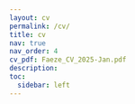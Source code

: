 ```yaml
---
layout: cv
permalink: /cv/
title: cv
nav: true
nav_order: 4
cv_pdf: Faeze_CV_2025-Jan.pdf
description: 
toc:
  sidebar: left
---
```

